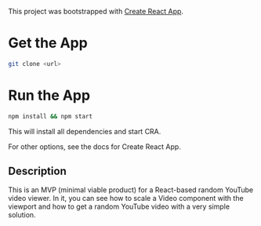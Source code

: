 This project was bootstrapped with [Create React App](https://github.com/facebookincubator/create-react-app).

# Get the App

```sh
git clone <url>
```

# Run the App

```sh
npm install && npm start
```

This will install all dependencies and start CRA.

For other options, see the docs for Create React App.

## Description

This is an MVP (minimal viable product) for a React-based random YouTube video viewer. In it, you can see how to scale a Video component with the viewport and how to get a random YouTube video with a very simple solution.
